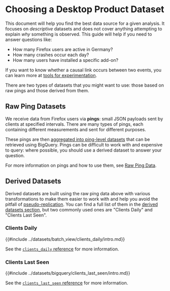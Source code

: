 # Choosing a Desktop Product Dataset

This document will help you find the best data source for a given analysis. It focuses on _descriptive_ datasets and does not cover anything attempting to explain _why_ something is observed. This guide will help if you need to answer questions like:

- How many Firefox users are active in Germany?
- How many crashes occur each day?
- How many users have installed a specific add-on?

If you want to know whether a causal link occurs between two events, you can learn more at [tools for experimentation](../tools/experiments.md).

There are two types of datasets that you might want to use: those based on raw pings and those derived from them.

## Raw Ping Datasets

We receive data from Firefox users via **pings**: small JSON payloads sent by clients at specified intervals.
There are many types of pings, each containing different measurements and sent for different purposes.

These pings are then [aggregated into ping-level datasets](../cookbooks/bigquery/querying.md#structure-of-ping-tables-in-bigquery) that can be retrieved using BigQuery.
Pings can be difficult to work with and expensive to query: where possible, you should use a derived dataset to answer your question.

For more information on pings and how to use them, see [Raw Ping Data](../datasets/pings.md).

## Derived Datasets

Derived datasets are built using the raw ping data above with various transformations to make them easier to work with and help you avoid the pitfall of [pseudo-replication](https://docs.telemetry.mozilla.org/concepts/analysis_gotchas.html#pseudo-replication).
You can find a full list of them in the [derived datasets section](../datasets/derived.md), but two commonly used ones are "Clients Daily" and "Clients Last Seen".

### Clients Daily

{{#include ../datasets/batch_view/clients_daily/intro.md}}

See the [`clients_daily` reference](../datasets/batch_view/clients_daily/reference.md) for more information.

### Clients Last Seen

{{#include ../datasets/bigquery/clients_last_seen/intro.md}}

See the [`clients_last_seen` reference](../datasets/bigquery/clients_last_seen/reference.md) for more information.
